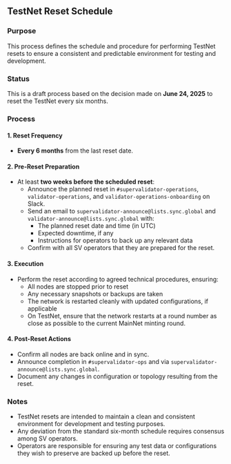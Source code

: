 ## TestNet Reset Schedule

### Purpose

This process defines the schedule and procedure for performing TestNet resets to ensure a consistent and predictable environment for testing and development.

### Status

This is a draft process based on the decision made on **June 24, 2025** to reset the TestNet every six months.

### Process

#### 1. Reset Frequency

- **Every 6 months** from the last reset date.

#### 2. Pre-Reset Preparation

- At least **two weeks before the scheduled reset**:
  - Announce the planned reset in `#supervalidator-operations`, `validator-operations`, and `validator-operations-onboarding` on Slack.
  - Send an email to `supervalidator-announce@lists.sync.global` and `validator-announce@lists.sync.global` with:
    - The planned reset date and time (in UTC)
    - Expected downtime, if any
    - Instructions for operators to back up any relevant data
  - Confirm with all SV operators that they are prepared for the reset.

#### 3. Execution

- Perform the reset according to agreed technical procedures, ensuring:
  - All nodes are stopped prior to reset
  - Any necessary snapshots or backups are taken
  - The network is restarted cleanly with updated configurations, if applicable
  - On TestNet, ensure that the network restarts at a round number as close as possible to the current MainNet minting round. 

#### 4. Post-Reset Actions

- Confirm all nodes are back online and in sync.
- Announce completion in `#supervalidator-ops` and via `supervalidator-announce@lists.sync.global`.
- Document any changes in configuration or topology resulting from the reset.

### Notes

- TestNet resets are intended to maintain a clean and consistent environment for development and testing purposes.
- Any deviation from the standard six-month schedule requires consensus among SV operators.
- Operators are responsible for ensuring any test data or configurations they wish to preserve are backed up before the reset.